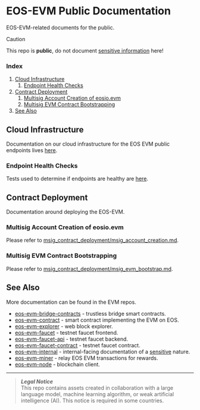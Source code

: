 # EOS-EVM Public Documentation
EOS-EVM-related documents for the public.

> [!CAUTION]
> This repo is **public**, do not document [sensitive information](https://github.com/eosnetworkfoundation/engineering/blob/main/standards/secrets.md) here!

### Index
1. [Cloud Infrastructure](#cloud-infrastructure)
    1. [Endpoint Health Checks](./endpoint-health-checks.md)
1. [Contract Deployment](#multisig-contract-deployment)
    1. [Multisig Account Creation of eosio.evm](./msig_contract_deployment/msig_account_creation.md)
    1. [Multisig EVM Contract Bootstrapping](./msig_contract_deployment/msig_evm_bootstrap.md)
1. [See Also](#see-also)

## Cloud Infrastructure
Documentation on our cloud infrastructure for the EOS EVM public endpoints lives [here](./cloud/README.md).

### Endpoint Health Checks
Tests used to determine if endpoints are healthy are [here](./endpoint-health-checks.md).

## Contract Deployment
Documentation around deploying the EOS-EVM.

### Multisig Account Creation of eosio.evm
Please refer to [msig_contract_deployment/msig_account_creation.md](https://github.com/eosnetworkfoundation/evm-public-docs/blob/main/msig_contract_deployment/msig_account_creation.md).

### Multisig EVM Contract Bootstrapping
Please refer to [msig_contract_deployment/msig_evm_bootstrap.md](https://github.com/eosnetworkfoundation/evm-public-docs/blob/main/msig_contract_deployment/msig_evm_bootstrap.md).

## See Also
More documentation can be found in the EVM repos.
- [eos-evm-bridge-contracts](https://github.com/eosnetworkfoundation/evm-bridge-contracts) - trustless bridge smart contracts.
- [eos-evm-contract](https://github.com/eosnetworkfoundation/eos-evm-contract) - smart contract implementing the EVM on EOS.
- [eos-evm-explorer](https://github.com/eosnetworkfoundation/blockscout) - web block explorer.
- [eos-evm-faucet](https://github.com/eosnetworkfoundation/evm.faucet) - testnet faucet frontend.
- [eos-evm-faucet-api](https://github.com/eosnetworkfoundation/evm.faucet-api) - testnet faucet backend.
- [eos-evm-faucet-contract](https://github.com/eosnetworkfoundation/eosio.faucet) - testnet faucet contract.
- [eos-evm-internal](https://github.com/eosnetworkfoundation/eos-evm-internal) - internal-facing documentation of a [sensitive](https://github.com/eosnetworkfoundation/engineering/blob/main/standards/secrets.md) nature.
- [eos-evm-miner](https://github.com/eosnetworkfoundation/eos-evm-miner) - relay EOS EVM transactions for rewards.
- [eos-evm-node](https://github.com/eosnetworkfoundation/eos-evm-node) - blockchain client.

***
> **_Legal Notice_**  
> This repo contains assets created in collaboration with a large language model, machine learning algorithm, or weak artificial intelligence (AI). This notice is required in some countries.
